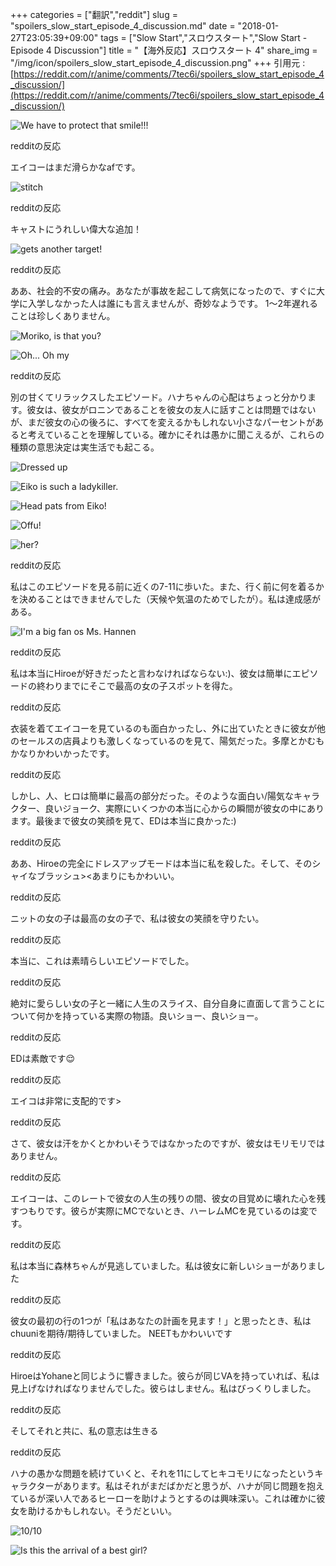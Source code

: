 +++
categories = ["翻訳","reddit"]
slug = "spoilers_slow_start_episode_4_discussion.md"
date = "2018-01-27T23:05:39+09:00"
tags = ["Slow Start","スロウスタート","Slow Start - Episode 4 Discussion"]
title = "【海外反応】スロウスタート 4"
share_img = "/img/icon/spoilers_slow_start_episode_4_discussion.png"
+++
引用元 : [https://reddit.com/r/anime/comments/7tec6i/spoilers_slow_start_episode_4_discussion/](https://reddit.com/r/anime/comments/7tec6i/spoilers_slow_start_episode_4_discussion/)

![We have to protect that smile!!!](https://i.imgur.com/hKmN4uk.png)

<p><span class="reddit-comment">redditの反応</span></p>エイコーはまだ滑らかなafです。

![stitch](https://i.imgur.com/PBiadMn.jpg)

<p><span class="reddit-comment">redditの反応</span></p>キャストにうれしい偉大な追加！

![gets another target!](https://i.imgur.com/TYGOdYA.png)

<p><span class="reddit-comment">redditの反応</span></p>ああ、社会的不安の痛み。あなたが事故を起こして病気になったので、すぐに大学に入学しなかった人は誰にも言えませんが、奇妙なようです。 1〜2年遅れることは珍しくありません。

![Moriko, is that you?](https://i.imgur.com/ekuPeLS.png)

![Oh... Oh my](https://i.imgur.com/gwWpl9b.png)

<p><span class="reddit-comment">redditの反応</span></p>別の甘くてリラックスしたエピソード。ハナちゃんの心配はちょっと分かります。彼女は、彼女がロニンであることを彼女の友人に話すことは問題ではないが、まだ彼女の心の後ろに、すべてを変えるかもしれない小さなパーセントがあると考えていることを理解している。確かにそれは愚かに聞こえるが、これらの種類の意思決定は実生活でも起こる。

![Dressed up](https://i.imgur.com/mkd6GuZ.png)

![Eiko is such a ladykiller.](https://i.imgur.com/dOF7J6I.png)

![Head pats from Eiko!](https://i.imgur.com/wAe59Nw.png)

![Offu!](https://i.imgur.com/1FkNQNm.jpg)

![her?](https://i.imgur.com/vzQDqGZ.jpg)

<p><span class="reddit-comment">redditの反応</span></p>私はこのエピソードを見る前に近くの7-11に歩いた。また、行く前に何を着るかを決めることはできませんでした（天候や気温のためでしたが）。私は達成感がある。

![I'm a big fan os Ms. Hannen](https://i.imgur.com/DRPcBfe.jpg)

<p><span class="reddit-comment">redditの反応</span></p>私は本当にHiroeが好きだったと言わなければならない:)、彼女は簡単にエピソードの終わりまでにそこで最高の女の子スポットを得た。

<p><span class="reddit-comment">redditの反応</span></p>衣装を着てエイコーを見ているのも面白かったし、外に出ていたときに彼女が他のセールスの店員よりも激しくなっているのを見て、陽気だった。多摩とかむもかなりかわいかったです。

<p><span class="reddit-comment">redditの反応</span></p>しかし、人、ヒロは簡単に最高の部分だった。そのような面白い/陽気なキャラクター、良いジョーク、実際にいくつかの本当に心からの瞬間が彼女の中にあります。最後まで彼女の笑顔を見て、EDは本当に良かった:)

<p><span class="reddit-comment">redditの反応</span></p>ああ、Hiroeの完全にドレスアップモードは本当に私を殺した。そして、そのシャイなブラッシュ&gt;&lt;あまりにもかわいい。

<p><span class="reddit-comment">redditの反応</span></p>ニットの女の子は最高の女の子で、私は彼女の笑顔を守りたい。

<p><span class="reddit-comment">redditの反応</span></p>本当に、これは素晴らしいエピソードでした。

<p><span class="reddit-comment">redditの反応</span></p>絶対に愛らしい女の子と一緒に人生のスライス、自分自身に直面して言うことについて何かを持っている実際の物語。良いショー、良いショー。

<p><span class="reddit-comment">redditの反応</span></p>EDは素敵です😌

<p><span class="reddit-comment">redditの反応</span></p>エイコは非常に支配的です>

<p><span class="reddit-comment">redditの反応</span></p>さて、彼女は汗をかくとかわいそうではなかったのですが、彼女はモリモリではありません。

<p><span class="reddit-comment">redditの反応</span></p>エイコーは、このレートで彼女の人生の残りの間、彼女の目覚めに壊れた心を残すつもりです。彼らが実際にMCでないとき、ハーレムMCを見ているのは変です。

<p><span class="reddit-comment">redditの反応</span></p>私は本当に森林ちゃんが見逃していました。私は彼女に新しいショーがありました

<p><span class="reddit-comment">redditの反応</span></p>彼女の最初の行の1つが「私はあなたの計画を見ます！」と思ったとき、私はchuuniを期待/期待していました。 NEETもかわいいです

<p><span class="reddit-comment">redditの反応</span></p>HiroeはYohaneと同じように響きました。彼らが同じVAを持っていれば、私は見上げなければなりませんでした。彼らはしません。私はびっくりしました。

<p><span class="reddit-comment">redditの反応</span></p>そしてそれと共に、私の意志は生きる

<p><span class="reddit-comment">redditの反応</span></p>ハナの愚かな問題を続けていくと、それを11にしてヒキコモリになったというキャラクターがあります。私はそれがまだばかだと思うが、ハナが同じ問題を抱えているが深い人であるヒーローを助けようとするのは興味深い。これは確かに彼女を助けるかもしれない。そうだといい。

![10/10](https://i.imgur.com/VP6Ks5i.jpg)

![Is this the arrival of a best girl?](https://i.imgur.com/gc1NnzL.jpg)
